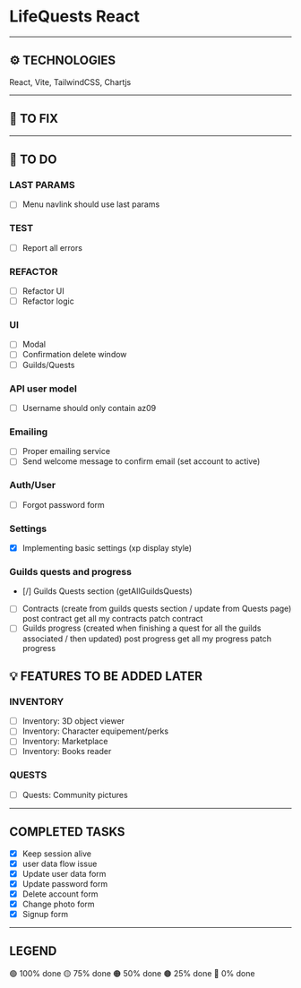 # LifeQuests React
___

## ⚙️ TECHNOLOGIES
React, Vite, TailwindCSS, Chartjs

___

## 🔧 TO FIX

___
<!-- TO DO -->

## 🔳 TO DO
### LAST PARAMS
- [ ] Menu navlink should use last params

### TEST
- [ ] Report all errors

### REFACTOR
- [ ] Refactor UI
- [ ] Refactor logic

### UI
- [ ] Modal
- [ ] Confirmation delete window
- [ ] Guilds/Quests

### API user model
- [ ] Username should only contain az09

### Emailing
- [ ] Proper emailing service
- [ ] Send welcome message to confirm email (set account to active)

### Auth/User
- [ ] Forgot password form

### Settings
- [x] Implementing basic settings (xp display style)

### Guilds quests and progress
- [/] Guilds Quests section (getAllGuildsQuests)
- [ ] Contracts (create from guilds quests section / update from Quests page)
    post contract
    get all my contracts
    patch contract
- [ ] Guilds progress (created when finishing a quest for all the guilds associated / then updated)
    post progress
    get all my progress
    patch progress

## 💡 FEATURES TO BE ADDED LATER
### INVENTORY
- [ ] Inventory: 3D object viewer
- [ ] Inventory: Character equipement/perks
- [ ] Inventory: Marketplace
- [ ] Inventory: Books reader
### QUESTS
- [ ] Quests: Community pictures

___

## COMPLETED TASKS
- [x] Keep session alive
- [x] user data flow issue
- [x] Update user data form
- [x] Update password form
- [x] Delete account form
- [x] Change photo form
- [x] Signup form

___

## LEGEND
🟢 100% done
🟡 75% done
🟠 50% done
🟤 25% done
🔴 0% done